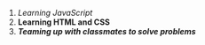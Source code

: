 1. _Learning JavaScript_
2. __Learning HTML and CSS__
3. ___Teaming up with classmates to solve problems___
